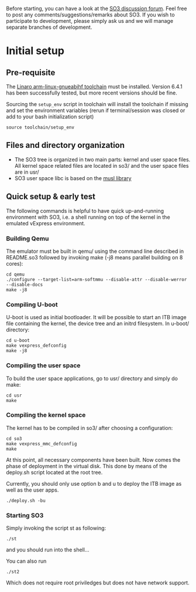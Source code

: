 
Before starting, you can have a look at the [SO3 discussion forum](https://discourse.heig-vd.ch/c/so3).
Feel free to post any comments/suggestions/remarks about SO3. If you wish to participate to development, please simply ask us and we will manage separate branches of development. 

# Initial setup

## Pre-requisite

The [Linaro arm-linux-gnueabihf toolchain](https://releases.linaro.org/components/toolchain/binaries/latest-7/arm-linux-gnueabihf) must be installed. Version 6.4.1 has been successfully tested, but more recent versions should be fine.

Sourcing the `setup_env` script in toolchain will install the toolchain if missing and set the environment variables (rerun if terminal/session was closed or add to your bash initialization script)
```shell
source toolchain/setup_env
```

## Files and directory organization
* The SO3 tree is organized in two main parts: kernel and user space files.
All kernel space related files are located in so3/ and the user space files are in 
usr/
* SO3 user space libc is based on the [musl library](https://musl.libc.org)

## Quick setup & early test
The following commands is helpful to have quick up-and-running environment with SO3, 
i.e. a shell running on top of the kernel in the emulated vExpress environment.

### Building Qemu
The emulator must be built in qemu/ using the command line described in README.so3 
followed by invoking make (-j8 means parallel building on 8 cores):

```shell
cd qemu
./configure --target-list=arm-softmmu --disable-attr --disable-werror --disable-docs
make -j8
```

### Compiling U-boot
U-boot is used as initial bootloader. It will be possible to start an ITB image file 
containing the kernel, the device tree and an initrd filesystem. In u-boot/ directory:
```shell
cd u-boot
make vexpress_defconfig
make -j8
```

[comment]: <> (### Creating the virtual disk image - This is no longer needed !)

### Compiling the user space
To build the user space applications, go to usr/ directory and simply do make:
```shell
cd usr
make
```
### Compiling the kernel space
The kernel has to be compiled in so3/ after choosing a configuration:
```shell
cd so3
make vexpress_mmc_defconfig
make
```

At this point, all necessary components have been built. Now comes the phase of deployment in the virtual disk.
This done by means of the deploy.sh script located at the root tree.

Currently, you should only use option b and u to deploy the ITB image as well as the user apps.
```shell
./deploy.sh -bu
```

### Starting SO3
Simply invoking the script st as following:
```shell
./st
```
and you should run into the shell...

You can also run
```shell
./st2
```

Which does not require root priviledges but does not have network support.

